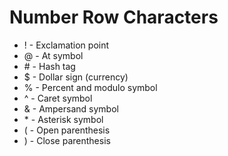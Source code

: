 # Number Row Characters
* ! - Exclamation point
* @ - At symbol
* \# - Hash tag
* $ - Dollar sign (currency)
* % - Percent and modulo symbol
* ^ - Caret symbol
* & - Ampersand symbol
* \* - Asterisk symbol
* ( - Open parenthesis
* ) - Close parenthesis


